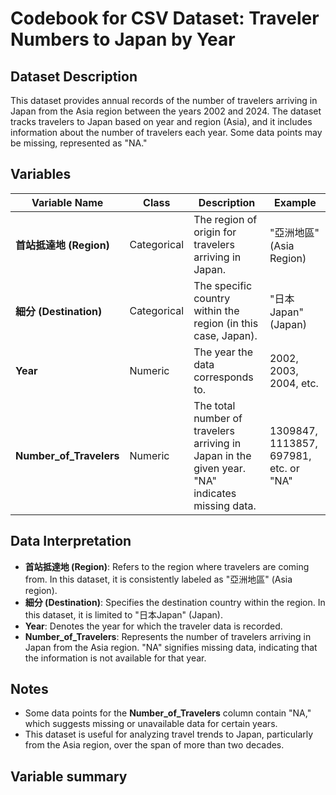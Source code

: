 # Codebook for CSV Dataset: Traveler Numbers to Japan by Year

## Dataset Description
This dataset provides annual records of the number of travelers arriving in Japan from the Asia region between the years 2002 and 2024. The dataset tracks travelers to Japan based on year and region (Asia), and it includes information about the number of travelers each year. Some data points may be missing, represented as "NA."

## Variables

| Variable Name         | Class    | Description                                                     | Example                                    |
|-----------------------|----------|-----------------------------------------------------------------|--------------------------------------------|
| **首站抵達地 (Region)**    | Categorical | The region of origin for travelers arriving in Japan.          | "亞洲地區" (Asia Region)                   |
| **細分 (Destination)**    | Categorical | The specific country within the region (in this case, Japan).   | "日本Japan" (Japan)                       |
| **Year**               | Numeric  | The year the data corresponds to.                               | 2002, 2003, 2004, etc.                    |
| **Number_of_Travelers** | Numeric  | The total number of travelers arriving in Japan in the given year. "NA" indicates missing data. | 1309847, 1113857, 697981, etc. or "NA"   |

## Data Interpretation
- **首站抵達地 (Region)**: Refers to the region where travelers are coming from. In this dataset, it is consistently labeled as "亞洲地區" (Asia region).
- **細分 (Destination)**: Specifies the destination country within the region. In this dataset, it is limited to "日本Japan" (Japan).
- **Year**: Denotes the year for which the traveler data is recorded.
- **Number_of_Travelers**: Represents the number of travelers arriving in Japan from the Asia region. "NA" signifies missing data, indicating that the information is not available for that year.

## Notes
- Some data points for the **Number_of_Travelers** column contain "NA," which suggests missing or unavailable data for certain years.
- This dataset is useful for analyzing travel trends to Japan, particularly from the Asia region, over the span of more than two decades.
## Variable summary